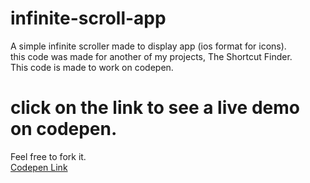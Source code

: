# infinite-scroll-app
A simple infinite scroller made to display app (ios format for icons).\
this code was made for another of my projects, The Shortcut Finder.\
This code is made to work on codepen.

# click on the link to see a live demo on codepen.
Feel free to fork it. \
[Codepen Link](https://codepen.io/HugoSbl/pen/MWMjwKx)

